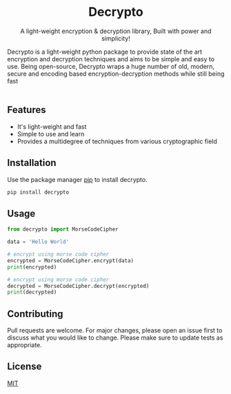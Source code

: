 <h1 align="center">Decrypto</h1>
<p align="center">A light-weight encryption & decryption library, Built with power and simplicity!</p>

<p>
    Decrypto is a light-weight python package to provide state of the art encryption and decryption techniques and aims to be simple and easy to use. Being open-source, Decrypto wraps a huge number of old, modern, secure and encoding based encryption-decryption methods while still being fast<br><br>
</p>

<h2>Features</h2>
<ul>
    <li>It's light-weight and fast</li>
    <li>Simple to use and learn</li>
    <li>Provides a multidegree of techniques from various cryptographic field</li>
</ul>

## Installation

Use the package manager [pip](https://pip.pypa.io/en/stable/) to install decrypto.

```bash
pip install decrypto
```

## Usage

```python
from decrypto import MorseCodeCipher

data = 'Hello World'

# encrypt using morse code cipher
encrypted = MorseCodeCipher.encrypt(data)
print(encrypted)

# encrypt using morse code cipher
decrypted = MorseCodeCipher.decrypt(encrypted)
print(decrypted)
```

## Contributing
Pull requests are welcome. For major changes, please open an issue first to discuss what you would like to change.
Please make sure to update tests as appropriate.

## License
[MIT](https://choosealicense.com/licenses/mit/)

